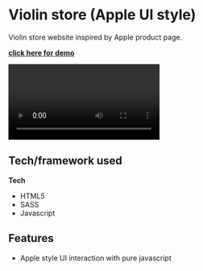 # Violin store (Apple UI style)

Violin store website inspired by Apple product page.

**[click here for demo](https://jiasong214.github.io/violin-store/)**

![screenshot](https://github.com/JiaSong214/violin-store/blob/main/demoVideo.mp4)

## Tech/framework used

<b>Tech</b>

- HTML5
- SASS
- Javascript

## Features

- Apple style UI interaction with pure javascript

